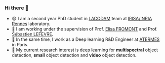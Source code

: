### Hi there 👋

- 😄 I am a second year PhD student in <a href="https://team.inria.fr/lacodam/">LACODAM</a> team at <a href="https://www.irisa.fr/en">IRISA/INRIA Rennes</a> laboratory. 
- 👯 I am working under the supervision of Prof. <a href="http://people.irisa.fr/Elisa.Fromont/">Elisa FROMONT</a> and Prof. <a href="http://people.irisa.fr/Sebastien.Lefevre/">Sébastien LEFEVRE</a>. 
- 🔭 In the same time, I work as a Deep learning R&D Engineer at <a href="https://www.atermes.fr/en/index">ATERMES</a> in Paris. 
- 🤔 My current research interest is deep learning for <b>multispectral</b> object detection, <b>small</b> object detection and <b>video</b> object detection.
             

<!--
**ZHANGHeng19931123/ZHANGHeng19931123** is a ✨ _special_ ✨ repository because its `README.md` (this file) appears on your GitHub profile.

Here are some ideas to get you started:

- 🔭 I’m currently working on ...
- 🌱 I’m currently learning ...
- 👯 I’m looking to collaborate on ...
- 🤔 I’m looking for help with ...
- 💬 Ask me about ...
- 📫 How to reach me: ...
- 😄 Pronouns: ...
- ⚡ Fun fact: ...
-->
